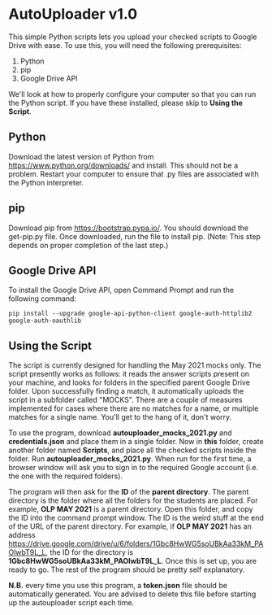 # AutoUploader v1.0

This simple Python scripts lets you upload your checked scripts to Google Drive with ease. To use this, you will need the following prerequisites:

1. Python
2. pip
3. Google Drive API

We'll look at how to properly configure your computer so that you can run the Python script. If you have these installed, please skip to **Using the Script**.

## Python ##
Download the latest version of Python from https://www.python.org/downloads/ and install. This should not be a problem. Restart your computer to ensure that .py files are associated with the Python interpreter.

## pip ##
Download pip from https://bootstrap.pypa.io/. You should download the get-pip.py file. Once downloaded, run the file to install pip. (Note: This step depends on proper completion of the last step.)

## Google Drive API ##
To install the Google Drive API, open Command Prompt and run the following command:
```
pip install --upgrade google-api-python-client google-auth-httplib2 google-auth-oauthlib
```

## Using the Script ##
The script is currently designed for handling the May 2021 mocks only. The script presently works as follows: it reads the answer scripts present on your machine, and looks for folders in the specified parent Google Drive folder. Upon successfully finding a match, it automatically uploads the script in a subfolder called "MOCKS". There are a couple of measures implemented for cases where there are no matches for a name, or multiple matches for a single name. You'll get to the hang of it, don't worry.

To use the program, download **autouploader_mocks_2021.py** and **credentials.json** and place them in a single folder. Now in **this** folder, create another folder named **Scripts**, and place all the checked scripts inside the folder. Run **autouploader_mocks_2021.py**. When run for the first time, a browser window will ask you to sign in to the required Google account (i.e. the one with the required folders).

The program will then ask for the **ID** of the **parent directory**. The parent directory is the folder where all the folders for the students are placed. For example, **OLP MAY 2021** is a parent directory. Open this folder, and copy the ID into the command prompt window. The ID is the weird stuff at the end of the URL of the parent directory. For example, if **OLP MAY 2021** has an address https://drive.google.com/drive/u/6/folders/1Gbc8HwWG5soUBkAa33kM_PAOlwbT9L_L, the ID for the directory is **1Gbc8HwWG5soUBkAa33kM_PAOlwbT9L_L**. Once this is set up, you are ready to go. The rest of the program should be pretty self explanatory.

**N.B.** every time you use this program, a **token.json** file should be automatically generated. You are advised to delete this file before starting up the autouploader script each time. 
